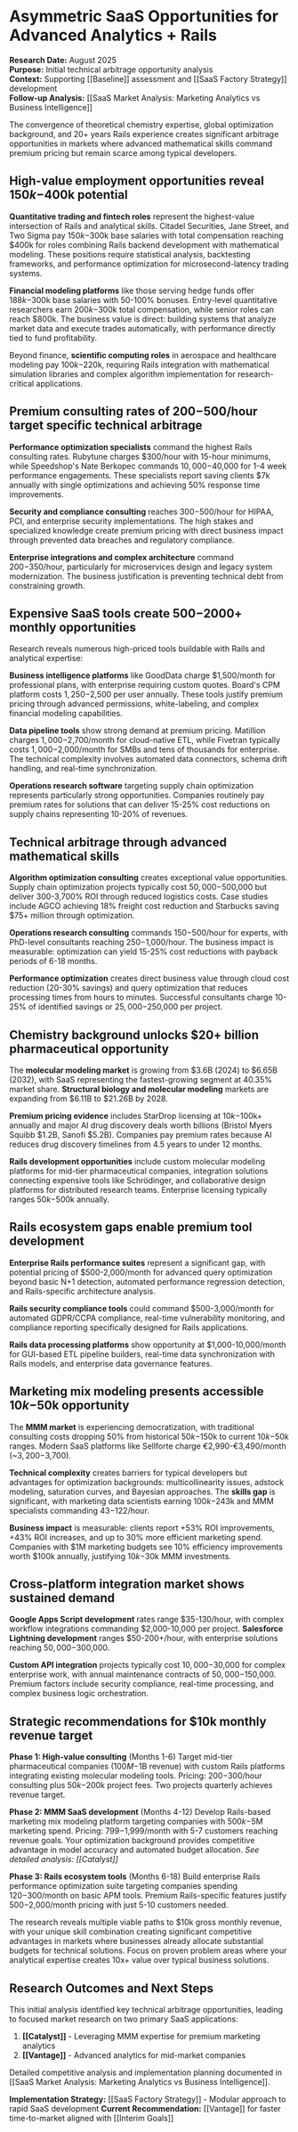 # Asymmetric SaaS Opportunities for Advanced Analytics + Rails

**Research Date:** August 2025  
**Purpose:** Initial technical arbitrage opportunity analysis  
**Context:** Supporting [[Baseline]] assessment and [[SaaS Factory Strategy]] development  
**Follow-up Analysis:** [[SaaS Market Analysis: Marketing Analytics vs Business Intelligence]]

The convergence of theoretical chemistry expertise, global optimization background, and 20+ years Rails experience creates significant arbitrage opportunities in markets where advanced mathematical skills command premium pricing but remain scarce among typical developers.

## High-value employment opportunities reveal $150k-$400k potential

**Quantitative trading and fintech roles** represent the highest-value intersection of Rails and analytical skills. Citadel Securities, Jane Street, and Two Sigma pay $150k-$300k base salaries with total compensation reaching $400k for roles combining Rails backend development with mathematical modeling. These positions require statistical analysis, backtesting frameworks, and performance optimization for microsecond-latency trading systems.

**Financial modeling platforms** like those serving hedge funds offer $188k-$300k base salaries with 50-100% bonuses. Entry-level quantitative researchers earn $200k-$300k total compensation, while senior roles can reach $800k. The business value is direct: building systems that analyze market data and execute trades automatically, with performance directly tied to fund profitability.

Beyond finance, **scientific computing roles** in aerospace and healthcare modeling pay $100k-$220k, requiring Rails integration with mathematical simulation libraries and complex algorithm implementation for research-critical applications.

## Premium consulting rates of $200-$500/hour target specific technical arbitrage

**Performance optimization specialists** command the highest Rails consulting rates. Rubytune charges $300/hour with 15-hour minimums, while Speedshop's Nate Berkopec commands $10,000-$40,000 for 1-4 week performance engagements. These specialists report saving clients $7k annually with single optimizations and achieving 50% response time improvements.

**Security and compliance consulting** reaches $300-$500/hour for HIPAA, PCI, and enterprise security implementations. The high stakes and specialized knowledge create premium pricing with direct business impact through prevented data breaches and regulatory compliance.

**Enterprise integrations and complex architecture** command $200-$350/hour, particularly for microservices design and legacy system modernization. The business justification is preventing technical debt from constraining growth.

## Expensive SaaS tools create $500-$2000+ monthly opportunities

Research reveals numerous high-priced tools buildable with Rails and analytical expertise:

**Business intelligence platforms** like GoodData charge $1,500/month for professional plans, with enterprise requiring custom quotes. Board's CPM platform costs $1,250-$2,500 per user annually. These tools justify premium pricing through advanced permissions, white-labeling, and complex financial modeling capabilities.

**Data pipeline tools** show strong demand at premium pricing. Matillion charges $1,000-$2,700/month for cloud-native ETL, while Fivetran typically costs $1,000-$2,000/month for SMBs and tens of thousands for enterprise. The technical complexity involves automated data connectors, schema drift handling, and real-time synchronization.

**Operations research software** targeting supply chain optimization represents particularly strong opportunities. Companies routinely pay premium rates for solutions that can deliver 15-25% cost reductions on supply chains representing 10-20% of revenues.

## Technical arbitrage through advanced mathematical skills

**Algorithm optimization consulting** creates exceptional value opportunities. Supply chain optimization projects typically cost $50,000-$500,000 but deliver 300-3,700% ROI through reduced logistics costs. Case studies include AGCO achieving 18% freight cost reduction and Starbucks saving $75+ million through optimization.

**Operations research consulting** commands $150-$500/hour for experts, with PhD-level consultants reaching $250-$1,000/hour. The business impact is measurable: optimization can yield 15-25% cost reductions with payback periods of 6-18 months.

**Performance optimization** creates direct business value through cloud cost reduction (20-30% savings) and query optimization that reduces processing times from hours to minutes. Successful consultants charge 10-25% of identified savings or $25,000-$250,000 per project.

## Chemistry background unlocks $20+ billion pharmaceutical opportunity

The **molecular modeling market** is growing from $3.6B (2024) to $6.65B (2032), with SaaS representing the fastest-growing segment at 40.35% market share. **Structural biology and molecular modeling** markets are expanding from $6.11B to $21.26B by 2028.

**Premium pricing evidence** includes StarDrop licensing at $10k-$100k+ annually and major AI drug discovery deals worth billions (Bristol Myers Squibb $1.2B, Sanofi $5.2B). Companies pay premium rates because AI reduces drug discovery timelines from 4.5 years to under 12 months.

**Rails development opportunities** include custom molecular modeling platforms for mid-tier pharmaceutical companies, integration solutions connecting expensive tools like Schrödinger, and collaborative design platforms for distributed research teams. Enterprise licensing typically ranges $50k-$500k annually.

## Rails ecosystem gaps enable premium tool development

**Enterprise Rails performance suites** represent a significant gap, with potential pricing of $500-2,000/month for advanced query optimization beyond basic N+1 detection, automated performance regression detection, and Rails-specific architecture analysis.

**Rails security compliance tools** could command $500-3,000/month for automated GDPR/CCPA compliance, real-time vulnerability monitoring, and compliance reporting specifically designed for Rails applications.

**Rails data processing platforms** show opportunity at $1,000-10,000/month for GUI-based ETL pipeline builders, real-time data synchronization with Rails models, and enterprise data governance features.

## Marketing mix modeling presents accessible $10k-$50k opportunity

The **MMM market** is experiencing democratization, with traditional consulting costs dropping 50% from historical $50k-$150k to current $10k-$50k ranges. Modern SaaS platforms like Sellforte charge €2,990-€3,490/month (~$3,200-$3,700).

**Technical complexity** creates barriers for typical developers but advantages for optimization backgrounds: multicollinearity issues, adstock modeling, saturation curves, and Bayesian approaches. The **skills gap** is significant, with marketing data scientists earning $100k-$243k and MMM specialists commanding $43-$122/hour.

**Business impact** is measurable: clients report +53% ROI improvements, +43% ROI increases, and up to 30% more efficient marketing spend. Companies with $1M marketing budgets see 10% efficiency improvements worth $100k annually, justifying $10k-$30k MMM investments.

## Cross-platform integration market shows sustained demand

**Google Apps Script development** rates range $35-130/hour, with complex workflow integrations commanding $2,000-10,000 per project. **Salesforce Lightning development** ranges $50-200+/hour, with enterprise solutions reaching $50,000-$300,000.

**Custom API integration** projects typically cost $10,000-$30,000 for complex enterprise work, with annual maintenance contracts of $50,000-$150,000. Premium factors include security compliance, real-time processing, and complex business logic orchestration.

## Strategic recommendations for $10k monthly revenue target

**Phase 1: High-value consulting** (Months 1-6)
Target mid-tier pharmaceutical companies ($100M-$1B revenue) with custom Rails platforms integrating existing molecular modeling tools. Pricing: $200-$300/hour consulting plus $50k-$200k project fees. Two projects quarterly achieves revenue target.

**Phase 2: MMM SaaS development** (Months 4-12)
Develop Rails-based marketing mix modeling platform targeting companies with $500k-$5M marketing spend. Pricing: $799-$1,999/month with 5-7 customers reaching revenue goals. Your optimization background provides competitive advantage in model accuracy and automated budget allocation. *See detailed analysis: [[Catalyst]]*

**Phase 3: Rails ecosystem tools** (Months 6-18) 
Build enterprise Rails performance optimization suite targeting companies spending $120-$300/month on basic APM tools. Premium Rails-specific features justify $500-$2,000/month pricing with just 5-10 customers needed.

The research reveals multiple viable paths to $10k gross monthly revenue, with your unique skill combination creating significant competitive advantages in markets where businesses already allocate substantial budgets for technical solutions. Focus on proven problem areas where your analytical expertise creates 10x+ value over typical business solutions.

## Research Outcomes and Next Steps

This initial analysis identified key technical arbitrage opportunities, leading to focused market research on two primary SaaS applications:

1. **[[Catalyst]]** - Leveraging MMM expertise for premium marketing analytics
2. **[[Vantage]]** - Advanced analytics for mid-market companies

Detailed competitive analysis and implementation planning documented in [[SaaS Market Analysis: Marketing Analytics vs Business Intelligence]].

**Implementation Strategy:** [[SaaS Factory Strategy]] - Modular approach to rapid SaaS development
**Current Recommendation:** [[Vantage]] for faster time-to-market aligned with [[Interim Goals]]